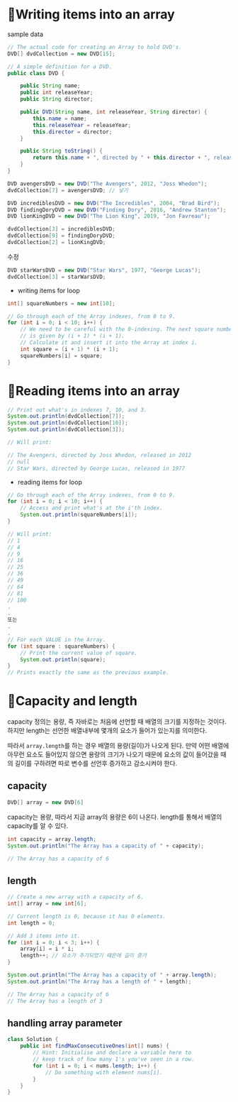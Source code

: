 # 📍Writing items into an array

sample data

```java
// The actual code for creating an Array to hold DVD's.
DVD[] dvdCollection = new DVD[15];

// A simple definition for a DVD.
public class DVD {

    public String name;
    public int releaseYear;
    public String director;

    public DVD(String name, int releaseYear, String director) {
        this.name = name;
        this.releaseYear = releaseYear;
        this.director = director;
    }

    public String toString() {
        return this.name + ", directed by " + this.director + ", released in " + this.releaseYear;
    }
}
```

```java
DVD avengersDVD = new DVD("The Avengers", 2012, "Joss Whedon");
dvdCollection[7] = avengersDVD; // 넣기
```

```java
DVD incrediblesDVD = new DVD("The Incredibles", 2004, "Brad Bird");
DVD findingDoryDVD = new DVD("Finding Dory", 2016, "Andrew Stanton");
DVD lionKingDVD = new DVD("The Lion King", 2019, "Jon Favreau");

dvdCollection[3] = incrediblesDVD;
dvdCollection[9] = findingDoryDVD;
dvdCollection[2] = lionKingDVD;
```

수정

```java
DVD starWarsDVD = new DVD("Star Wars", 1977, "George Lucas");
dvdCollection[3] = starWarsDVD;
```

- writing items for loop

```java
int[] squareNumbers = new int[10];

// Go through each of the Array indexes, from 0 to 9.
for (int i = 0; i < 10; i++) {
    // We need to be careful with the 0-indexing. The next square number
    // is given by (i + 1) * (i + 1).
    // Calculate it and insert it into the Array at index i.
    int square = (i + 1) * (i + 1);
    squareNumbers[i] = square;
}
```

# 📍Reading items into an array

```java
// Print out what's in indexes 7, 10, and 3.
System.out.println(dvdCollection[7]);
System.out.println(dvdCollection[10]);
System.out.println(dvdCollection[3]);

// Will print:

// The Avengers, directed by Joss Whedon, released in 2012
// null
// Star Wars, directed by George Lucas, released in 1977
```

- reading items for loop

```java
// Go through each of the Array indexes, from 0 to 9.
for (int i = 0; i < 10; i++) {
    // Access and print what's at the i'th index.
    System.out.println(squareNumbers[i]);
}

// Will print:
// 1
// 4
// 9
// 16
// 25
// 36
// 49
// 64
// 81
// 100
.
.
또는
.
.
// For each VALUE in the Array.
for (int square : squareNumbers) {
    // Print the current value of square.
    System.out.println(square);
}
// Prints exactly the same as the previous example.
```

# 📍Capacity and length

capacity 정의는 용량, 즉 자바로는 처음에 선언할 때 배열의 크기를 지정하는 것이다. 하지만 length는 선언한 배열내부에 몇개의 요소가 들어가 있는지를 의미한다.

따라서 `array.length`를 하는 경우 배열의 용량(길이)가 나오게 된다. 만약 어떤 배열에 아무런 요소도 들어있지 않으면 용량의 크기가 나오기 때문에 요소의 값이 들어갔을 때의 길이를 구하려면 따로 변수를 선언후 증가하고 감소시켜야 한다.

## capacity

```java
DVD[] array = new DVD[6]
```

capacity는 용량, 따라서 지금 array의 용량은 6이 나온다. length를 통해서 배열의 capacity를 알 수 있다.

```java
int capacity = array.length;
System.out.println("The Array has a capacity of " + capacity);

// The Array has a capacity of 6
```

## length

```java
// Create a new array with a capacity of 6.
int[] array = new int[6];

// Current length is 0, because it has 0 elements.
int length = 0;

// Add 3 items into it.
for (int i = 0; i < 3; i++) {
    array[i] = i * i;
    length++; // 요소가 추가되었기 때문에 길이 증가
}

System.out.println("The Array has a capacity of " + array.length);
System.out.println("The Array has a length of " + length);

// The Array has a capacity of 6
// The Array has a length of 3
```

## handling array parameter

```java
class Solution {
    public int findMaxConsecutiveOnes(int[] nums) {
        // Hint: Initialise and declare a variable here to 
        // keep track of how many 1's you've seen in a row.
        for (int i = 0; i < nums.length; i++) {
            // Do something with element nums[i].
        }
    }
}
```